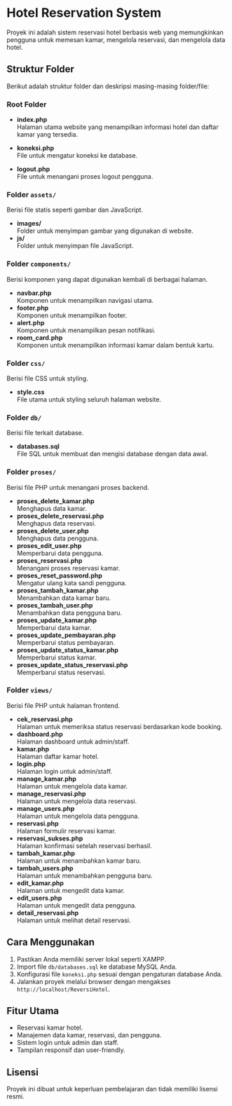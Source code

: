 # Hotel Reservation System

Proyek ini adalah sistem reservasi hotel berbasis web yang memungkinkan pengguna untuk memesan kamar, mengelola reservasi, dan mengelola data hotel.

## Struktur Folder

Berikut adalah struktur folder dan deskripsi masing-masing folder/file:

### Root Folder
- **index.php**  
  Halaman utama website yang menampilkan informasi hotel dan daftar kamar yang tersedia.

- **koneksi.php**  
  File untuk mengatur koneksi ke database.

- **logout.php**  
  File untuk menangani proses logout pengguna.

### Folder `assets/`
Berisi file statis seperti gambar dan JavaScript.
- **images/**  
  Folder untuk menyimpan gambar yang digunakan di website.
- **js/**  
  Folder untuk menyimpan file JavaScript.

### Folder `components/`
Berisi komponen yang dapat digunakan kembali di berbagai halaman.
- **navbar.php**  
  Komponen untuk menampilkan navigasi utama.
- **footer.php**  
  Komponen untuk menampilkan footer.
- **alert.php**  
  Komponen untuk menampilkan pesan notifikasi.
- **room_card.php**  
  Komponen untuk menampilkan informasi kamar dalam bentuk kartu.

### Folder `css/`
Berisi file CSS untuk styling.
- **style.css**  
  File utama untuk styling seluruh halaman website.

### Folder `db/`
Berisi file terkait database.
- **databases.sql**  
  File SQL untuk membuat dan mengisi database dengan data awal.

### Folder `proses/`
Berisi file PHP untuk menangani proses backend.
- **proses_delete_kamar.php**  
  Menghapus data kamar.
- **proses_delete_reservasi.php**  
  Menghapus data reservasi.
- **proses_delete_user.php**  
  Menghapus data pengguna.
- **proses_edit_user.php**  
  Memperbarui data pengguna.
- **proses_reservasi.php**  
  Menangani proses reservasi kamar.
- **proses_reset_password.php**  
  Mengatur ulang kata sandi pengguna.
- **proses_tambah_kamar.php**  
  Menambahkan data kamar baru.
- **proses_tambah_user.php**  
  Menambahkan data pengguna baru.
- **proses_update_kamar.php**  
  Memperbarui data kamar.
- **proses_update_pembayaran.php**  
  Memperbarui status pembayaran.
- **proses_update_status_kamar.php**  
  Memperbarui status kamar.
- **proses_update_status_reservasi.php**  
  Memperbarui status reservasi.

### Folder `views/`
Berisi file PHP untuk halaman frontend.
- **cek_reservasi.php**  
  Halaman untuk memeriksa status reservasi berdasarkan kode booking.
- **dashboard.php**  
  Halaman dashboard untuk admin/staff.
- **kamar.php**  
  Halaman daftar kamar hotel.
- **login.php**  
  Halaman login untuk admin/staff.
- **manage_kamar.php**  
  Halaman untuk mengelola data kamar.
- **manage_reservasi.php**  
  Halaman untuk mengelola data reservasi.
- **manage_users.php**  
  Halaman untuk mengelola data pengguna.
- **reservasi.php**  
  Halaman formulir reservasi kamar.
- **reservasi_sukses.php**  
  Halaman konfirmasi setelah reservasi berhasil.
- **tambah_kamar.php**  
  Halaman untuk menambahkan kamar baru.
- **tambah_users.php**  
  Halaman untuk menambahkan pengguna baru.
- **edit_kamar.php**  
  Halaman untuk mengedit data kamar.
- **edit_users.php**  
  Halaman untuk mengedit data pengguna.
- **detail_reservasi.php**  
  Halaman untuk melihat detail reservasi.

## Cara Menggunakan
1. Pastikan Anda memiliki server lokal seperti XAMPP.
2. Import file `db/databases.sql` ke database MySQL Anda.
3. Konfigurasi file `koneksi.php` sesuai dengan pengaturan database Anda.
4. Jalankan proyek melalui browser dengan mengakses `http://localhost/ReversiHotel`.

## Fitur Utama
- Reservasi kamar hotel.
- Manajemen data kamar, reservasi, dan pengguna.
- Sistem login untuk admin dan staff.
- Tampilan responsif dan user-friendly.

## Lisensi
Proyek ini dibuat untuk keperluan pembelajaran dan tidak memiliki lisensi resmi.